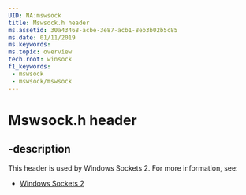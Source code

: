 ```yaml
---
UID: NA:mswsock
title: Mswsock.h header
ms.assetid: 30a43468-acbe-3e87-acb1-8eb3b02b5c85
ms.date: 01/11/2019
ms.keywords: 
ms.topic: overview
tech.root: winsock
f1_keywords:
 - mswsock
 - mswsock/mswsock
---
```


# Mswsock.h header


## -description

This header is used by Windows Sockets 2. For more information, see:

- [Windows Sockets 2](../_winsock/index.md)


